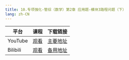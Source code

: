 ```yaml
---
title: 10.专项强化-管综（数学）第2章 应用题-模块3路程问题（下）
lang: zh-CN
---
```

| 平台       | 课程   | 下载链接                                          |
|----------|--------|-----------------------------------------------|
| YouTube  | [观看]() | [主要地址](https://www.123684.com/s/hINbTd-S0pg3) |
| Bilibili | [观看]() | [备用地址](https://www.123865.com/s/hINbTd-S0pg3) |


